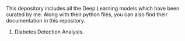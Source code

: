 This depository includes all the Deep Learning models which have been curated by me. Along with their python files, you can also find their documentation in this repository.

1) Diabetes Detection Analysis.
